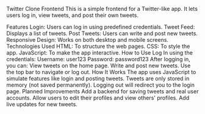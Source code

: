 Twitter Clone Frontend
This is a simple frontend for a Twitter-like app. It lets users log in, view tweets, and post their own tweets.

Features
Login: Users can log in using predefined credentials.
Tweet Feed: Displays a list of tweets.
Post Tweets: Users can write and post new tweets.
Responsive Design: Works on both desktop and mobile screens.
Technologies Used
HTML: To structure the web pages.
CSS: To style the app.
JavaScript: To make the app interactive.
How to Use
Log In using the credentials:
Username: user123
Password: password123
After logging in, you can:
View tweets on the home page.
Write and post new tweets.
Use the top bar to navigate or log out.
How It Works
The app uses JavaScript to simulate features like login and posting tweets.
Tweets are only stored in memory (not saved permanently).
Logging out will redirect you to the login page.
Planned Improvements
Add a backend for saving tweets and real user accounts.
Allow users to edit their profiles and view others' profiles.
Add live updates for new tweets.
